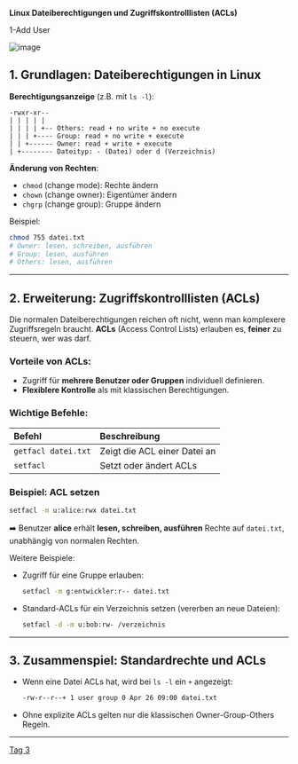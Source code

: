  **Linux Dateiberechtigungen und Zugriffskontrolllisten (ACLs)**

1-Add User

![image](https://github.com/user-attachments/assets/aba019ac-404e-4381-89c8-a6365b373a8e)








## 1. **Grundlagen: Dateiberechtigungen in Linux**


**Berechtigungsanzeige** (z.B. mit `ls -l`):
```
-rwxr-xr--
| | | | |
| | | | +-- Others: read + no write + no execute
| | | +---- Group: read + no write + execute
| | +------ Owner: read + write + execute
| +-------- Dateityp: - (Datei) oder d (Verzeichnis)
```

**Änderung von Rechten**:
- `chmod` (change mode): Rechte ändern
- `chown` (change owner): Eigentümer ändern
- `chgrp` (change group): Gruppe ändern

Beispiel:
```bash
chmod 755 datei.txt
# Owner: lesen, schreiben, ausführen
# Group: lesen, ausführen
# Others: lesen, ausführen
```

---

## 2. **Erweiterung: Zugriffskontrolllisten (ACLs)**
Die normalen Dateiberechtigungen reichen oft nicht, wenn man komplexere Zugriffsregeln braucht. **ACLs** (Access Control Lists) erlauben es, **feiner** zu steuern, wer was darf.

### Vorteile von ACLs:
- Zugriff für **mehrere Benutzer oder Gruppen** individuell definieren.
- **Flexiblere Kontrolle** als mit klassischen Berechtigungen.

### Wichtige Befehle:

| Befehl | Beschreibung |
|:------|:-------------|
| `getfacl datei.txt` | Zeigt die ACL einer Datei an |
| `setfacl` | Setzt oder ändert ACLs |

### Beispiel: ACL setzen
```bash
setfacl -m u:alice:rwx datei.txt
```
➡️ Benutzer **alice** erhält **lesen, schreiben, ausführen** Rechte auf `datei.txt`, unabhängig von normalen Rechten.

Weitere Beispiele:
- Zugriff für eine Gruppe erlauben:
  ```bash
  setfacl -m g:entwickler:r-- datei.txt
  ```
- Standard-ACLs für ein Verzeichnis setzen (vererben an neue Dateien):
  ```bash
  setfacl -d -m u:bob:rw- /verzeichnis
  ```

---

## 3. **Zusammenspiel: Standardrechte und ACLs**
- Wenn eine Datei ACLs hat, wird bei `ls -l` ein `+` angezeigt:
  ```bash
  -rw-r--r--+ 1 user group 0 Apr 26 09:00 datei.txt
  ```
- Ohne explizite ACLs gelten nur die klassischen Owner-Group-Others Regeln.

---



[Tag 3](https://github.com/aboudou123/DevOps-im-Galopp/tree/main/Tag%203)
